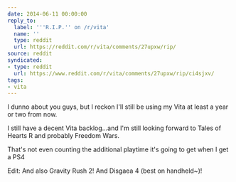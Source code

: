 ```yaml
---
date: 2014-06-11 00:00:00
reply_to:
  label: '''R.I.P.'' on /r/vita'
  name: ''
  type: reddit
  url: https://reddit.com/r/vita/comments/27upxw/rip/
source: reddit
syndicated:
- type: reddit
  url: https://www.reddit.com/r/vita/comments/27upxw/rip/ci4sjxv/
tags:
- vita
---
```


I dunno about you guys, but I reckon I'll still be using my Vita at least a year or two from now.

I still have a decent Vita backlog...and I'm still looking forward to Tales of Hearts R and probably Freedom Wars. 

That's not even counting the additional playtime it's going to get when I get a PS4

Edit: And also Gravity Rush 2! And Disgaea 4 (best on handheld~)!